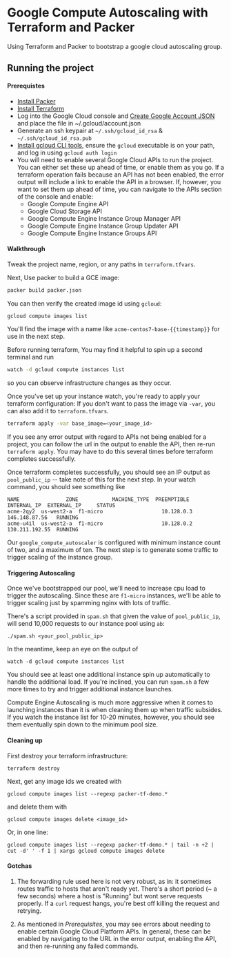 Google Compute Autoscaling with Terraform and Packer
==========

Using Terraform and Packer to bootstrap a google cloud autoscaling group.

Running the project
-------------------

#### Prerequistes    

- [Install Packer](https://www.packer.io/intro/getting-started/setup.html)
- [Install Terraform](https://www.terraform.io/intro/getting-started/install.html)
- Log into the Google Cloud console and [Create Google Account JSON](https://console.developers.google.com/apis/dashboard) and place the file in ~/.gcloud/account.json
- Generate an ssh keypair at `~/.ssh/gcloud_id_rsa` & `~/.ssh/gcloud_id_rsa.pub`
- [Install gcloud CLI tools](https://cloud.google.com/sdk/gcloud/#downloading_gcloud), ensure the `gcloud` executable is on your path, and log in using `gcloud auth login`
- You will need to enable several Google Cloud APIs to run the project.
  You can either set these up ahead of time, or enable them as you go.
  If a terraform operation fails because an API has not been enabled,
  the error output will include a link to enable the API in a browser.
  If, however, you want to set them up ahead of time, you can navigate to the APIs section of the console and enable:
    - Google Compute Engine API
    - Google Cloud Storage API
    - Google Compute Engine Instance Group Manager API
    - Google Compute Engine Instance Group Updater API
    - Google Compute Engine Instance Groups API

#### Walkthrough

Tweak the project name, region, or any paths in `terraform.tfvars`.

Next, Use packer to build a GCE image:

```sh
packer build packer.json
```

You can then verify the created image id using `gcloud`:

```sh
gcloud compute images list
```

You'll find the image with a name like `acme-centos7-base-{{timestamp}}` for use in the next step.

Before running terraform, You may find it helpful to spin up a second terminal and run

```sh
watch -d gcloud compute instances list
```

so you can observe infrastructure changes as they occur.

Once you've set up your instance watch, you're ready to apply your terraform configuration:
If you don't want to pass the image via `-var`, you can also add it to `terraform.tfvars`.

```sh
terraform apply -var base_image=<your_image_id>
```


If you see any error output with regard to APIs not being enabled for a project,
you can follow the url in the output to enable the API, then re-run `terraform apply`.
You may have to do this several times before terraform completes successfully.

Once terraform completes successfully, you should see an IP output as `pool_public_ip` -- 
take note of this for the next step. In your watch command, you should see something like

```
NAME               ZONE           MACHINE_TYPE  PREEMPTIBLE  INTERNAL_IP  EXTERNAL_IP     STATUS
acme-2qy2  us-west2-a  f1-micro                   10.128.0.3   146.148.87.56   RUNNING
acme-u4il  us-west2-a  f1-micro                   10.128.0.2   130.211.192.55  RUNNING
```

Our `google_compute_autoscaler` is configured with minimum instance count of two, and a maximum of ten.
The next step is to generate some traffic to trigger scaling of the instance group.


#### Triggering Autoscaling

Once we've bootstrapped our pool, we'll need to increase cpu load to trigger the autoscaling. Since these
are `f1-micro` instances, we'll be able to trigger scaling just by spamming nginx with lots of traffic.

There's a script provided in `spam.sh` that given the value of `pool_public_ip`, 
will send 10,000 requests to our instance pool using `ab`:

```
./spam.sh <your_pool_public_ip>
```

In the meantime, keep an eye on the output of

```
watch -d gcloud compute instances list
```

You should see at least one additional instance spin up automatically to handle the additional load.
If you're inclined, you can run `spam.sh` a few more times to try and trigger additional instance launches.

Compute Engine Autoscaling is much more aggressive when it comes to launching instances than it is when
cleaning them up when traffic subsides. If you watch the instance list for 10-20 minutes, however, you should
see them eventually spin down to the minimum pool size.


#### Cleaning up

First destroy your terraform infrastructure:

```
terraform destroy
```

Next, get any image ids we created with

```
gcloud compute images list --regexp packer-tf-demo.*
```

and delete them with

```
gcloud compute images delete <image_id>
```

Or, in one line:

```
gcloud compute images list --regexp packer-tf-demo.* | tail -n +2 | cut -d' ' -f 1 | xargs gcloud compute images delete
```

#### Gotchas

1. The forwarding rule used here is not very robust,
   as in: it sometimes routes traffic to hosts that aren't ready yet. There's a short
   period (~ a few seconds) where a host is "Running" but wont serve requests properly. If a `curl` request hangs, you're best off killing the request and retrying.

1. As mentioned in *Prerequisites*, you may see errors about needing to enable certain 
  Google Cloud Platform APIs. In general, these can be enabled by navigating to the URL in the error output, enabling the API, and then re-running any failed commands.
